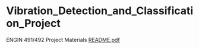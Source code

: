 # Vibration_Detection_and_Classification_Project
ENGIN 491/492 Project Materials
[README.pdf](https://github.com/tmckeanaudio/Vibration_Detection_and_Classification_Project/files/10316784/README.pdf)
